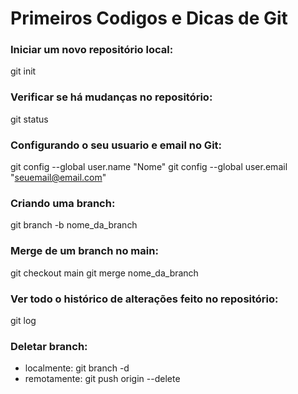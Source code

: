 # Primeiros Codigos e Dicas de Git

### Iniciar um novo repositório local:
git init

### Verificar se há mudanças no repositório:
git status

### Configurando o seu usuario e email no Git:
git config --global user.name "Nome"
git config --global user.email "seuemail@email.com"

### Criando uma branch:
git branch -b nome_da_branch

### Merge de um branch no main:
git checkout main
git merge nome_da_branch

### Ver todo o histórico de alterações feito no repositório:
git log

### Deletar branch:
- localmente: git branch -d <branch>
- remotamente: git push origin --delete <branch>
